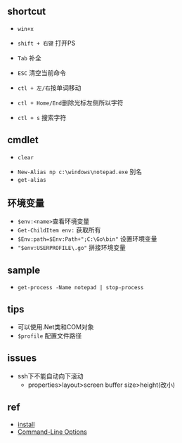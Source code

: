 ## shortcut
+ `win+x`
+ `shift + 右键` 打开PS

+ `Tab` 补全
+ `ESC` 清空当前命令
+ `ctl + 左/右`按单词移动
+ `ctl + Home/End`删除光标左侧所以字符
+ `ctl + s` 搜索字符

## cmdlet
+ `clear`
<!-- 别名 -->
+ `New-Alias np c:\windows\notepad.exe` 别名
+ `get-alias`


## 环境变量
+ `$env:<name>`查看环境变量
+ `Get-ChildItem env:` 获取所有
+ `$Env:path=$Env:Path+";C:\Go\bin"` 设置环境变量
+ `"$env:USERPROFILE\.go"` 拼接环境变量



## sample
+ `get-process -Name notepad | stop-process`

## tips
+ 可以使用.Net类和COM对象
+ `$profile` 配置文件路径

## issues
+ ssh下不能自动向下滚动
    - properties>layout>screen buffer size>height(改小)

## ref
+ [install](https://docs.microsoft.com/en-us/powershell/scripting/install/installing-powershell-core-on-windows?view=powershell-7)
+ [Command-Line Options](https://docs.microsoft.com/en-us/windows/win32/msi/command-line-options)